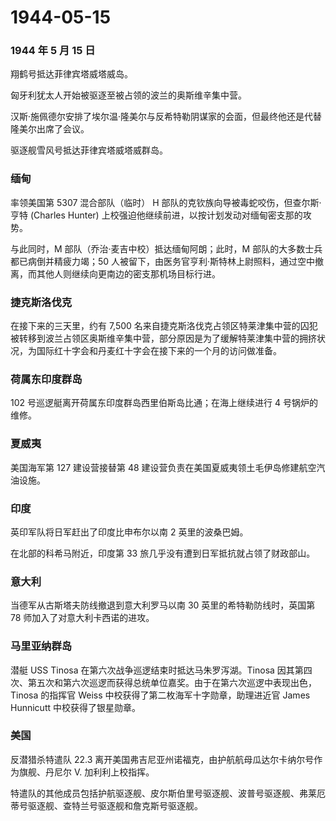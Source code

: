 # 1944-05-15

### 1944 年 5 月 15 日

翔鹤号抵达菲律宾塔威塔威岛。

匈牙利犹太人开始被驱逐至被占领的波兰的奥斯维辛集中营。

汉斯·施佩德尔安排了埃尔温·隆美尔与反希特勒阴谋家的会面，但最终他还是代替隆美尔出席了会议。

驱逐舰雪风号抵达菲律宾塔威塔威群岛。

### 缅甸

率领美国第 5307 混合部队（临时） H
部队的克钦族向导被毒蛇咬伤，但查尔斯·亨特 (Charles Hunter)
上校强迫他继续前进，以按计划发动对缅甸密支那的攻势。

与此同时，M 部队（乔治·麦吉中校）抵达缅甸阿朗；此时，M
部队的大多数士兵都已病倒并精疲力竭；50
人被留下，由医务官亨利·斯特林上尉照料，通过空中撤离，而其他人则继续向更南边的密支那机场目标行进。

### 捷克斯洛伐克

在接下来的三天里，约有 7,500
名来自捷克斯洛伐克占领区特莱津集中营的囚犯被转移到波兰占领区奥斯维辛集中营，部分原因是为了缓解特莱津集中营的拥挤状况，为国际红十字会和丹麦红十字会在接下来的一个月的访问做准备。

### 荷属东印度群岛

102 号巡逻艇离开荷属东印度群岛西里伯斯岛比通；在海上继续进行 4
号锅炉的维修。

### 夏威夷

美国海军第 127 建设营接替第 48
建设营负责在美国夏威夷领土毛伊岛修建航空汽油设施。

### 印度

英印军队将日军赶出了印度比申布尔以南 2 英里的波桑巴姆。

在北部的科希马附近，印度第 33 旅几乎没有遭到日军抵抗就占领了财政部山。

### 意大利

当德军从古斯塔夫防线撤退到意大利罗马以南 30 英里的希特勒防线时，英国第
78 师加入了对意大利卡西诺的进攻。

### 马里亚纳群岛

潜艇 USS Tinosa 在第六次战争巡逻结束时抵达马朱罗泻湖。Tinosa
因其第四次、第五次和第六次巡逻而获得总统单位嘉奖。由于在第六次巡逻中表现出色，Tinosa
的指挥官 Weiss 中校获得了第二枚海军十字勋章，助理进近官 James Hunnicutt
中校获得了银星勋章。

### 美国

反潜猎杀特遣队 22.3
离开美国弗吉尼亚州诺福克，由护航航母瓜达尔卡纳尔号作为旗舰、丹尼尔 V.
加利利上校指挥。

特遣队的其他成员包括护航驱逐舰、皮尔斯伯里号驱逐舰、波普号驱逐舰、弗莱厄蒂号驱逐舰、查特兰号驱逐舰和詹克斯号驱逐舰。